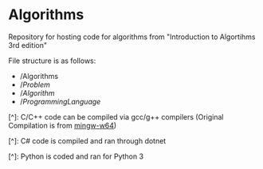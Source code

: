 # Algorithms

Repository for hosting code for algorithms from "Introduction to Algortihms 3rd edition"

File structure is as follows:
  - /Algorithms 
  - /*Problem* 
  - /*Algorithm* 
  - /*ProgrammingLanguage*
  
[^]: C/C++ code can be compiled via gcc/g++ compilers (Original Compilation is from [mingw-w64](http://mingw-w64.org/doku.php))

[^]: C# code is compiled and ran through dotnet

[^]: Python is coded and ran for Python 3
